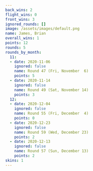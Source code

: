 ```yaml
---
back_wins: 2
flight_wins: 0
front_wins: 3
ignored_rounds: []
image: /assets/images/default.png
name: James, Brian
overall_wins: 1
points: 12
rounds: 5
rounds_by_month:
  11:
  - date: 2020-11-06
    ignored: false
    name: Round 47 (Fri, November  6)
    points: 5
  - date: 2020-11-14
    ignored: false
    name: Round 49 (Sat, November 14)
    points: 3
  12:
  - date: 2020-12-04
    ignored: false
    name: Round 55 (Fri, December  4)
    points: 0
  - date: 2020-12-23
    ignored: false
    name: Round 59 (Wed, December 23)
    points: 2
  - date: 2020-12-13
    ignored: false
    name: Round 57 (Sun, December 13)
    points: 2
skins: 1
---
```

